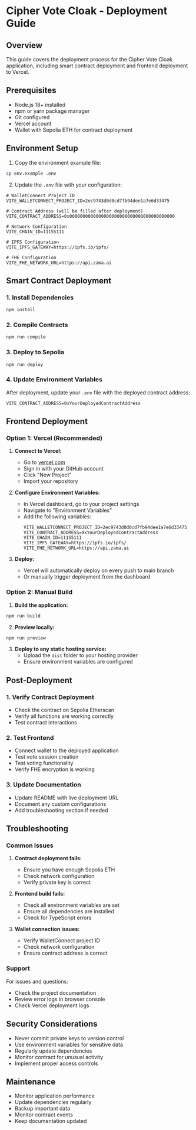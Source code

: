# Cipher Vote Cloak - Deployment Guide

## Overview

This guide covers the deployment process for the Cipher Vote Cloak application, including smart contract deployment and frontend deployment to Vercel.

## Prerequisites

- Node.js 18+ installed
- npm or yarn package manager
- Git configured
- Vercel account
- Wallet with Sepolia ETH for contract deployment

## Environment Setup

1. Copy the environment example file:
```bash
cp env.example .env
```

2. Update the `.env` file with your configuration:
```env
# WalletConnect Project ID
VITE_WALLETCONNECT_PROJECT_ID=2ec9743d0d0cd7fb94dee1a7e6d33475

# Contract Address (will be filled after deployment)
VITE_CONTRACT_ADDRESS=0x0000000000000000000000000000000000000000

# Network Configuration
VITE_CHAIN_ID=11155111

# IPFS Configuration
VITE_IPFS_GATEWAY=https://ipfs.io/ipfs/

# FHE Configuration
VITE_FHE_NETWORK_URL=https://api.zama.ai
```

## Smart Contract Deployment

### 1. Install Dependencies

```bash
npm install
```

### 2. Compile Contracts

```bash
npm run compile
```

### 3. Deploy to Sepolia

```bash
npm run deploy
```

### 4. Update Environment Variables

After deployment, update your `.env` file with the deployed contract address:

```env
VITE_CONTRACT_ADDRESS=0xYourDeployedContractAddress
```

## Frontend Deployment

### Option 1: Vercel (Recommended)

1. **Connect to Vercel:**
   - Go to [vercel.com](https://vercel.com)
   - Sign in with your GitHub account
   - Click "New Project"
   - Import your repository

2. **Configure Environment Variables:**
   - In Vercel dashboard, go to your project settings
   - Navigate to "Environment Variables"
   - Add the following variables:
     ```
     VITE_WALLETCONNECT_PROJECT_ID=2ec9743d0d0cd7fb94dee1a7e6d33475
     VITE_CONTRACT_ADDRESS=0xYourDeployedContractAddress
     VITE_CHAIN_ID=11155111
     VITE_IPFS_GATEWAY=https://ipfs.io/ipfs/
     VITE_FHE_NETWORK_URL=https://api.zama.ai
     ```

3. **Deploy:**
   - Vercel will automatically deploy on every push to main branch
   - Or manually trigger deployment from the dashboard

### Option 2: Manual Build

1. **Build the application:**
```bash
npm run build
```

2. **Preview locally:**
```bash
npm run preview
```

3. **Deploy to any static hosting service:**
   - Upload the `dist` folder to your hosting provider
   - Ensure environment variables are configured

## Post-Deployment

### 1. Verify Contract Deployment

- Check the contract on Sepolia Etherscan
- Verify all functions are working correctly
- Test contract interactions

### 2. Test Frontend

- Connect wallet to the deployed application
- Test vote session creation
- Test voting functionality
- Verify FHE encryption is working

### 3. Update Documentation

- Update README with live deployment URL
- Document any custom configurations
- Add troubleshooting section if needed

## Troubleshooting

### Common Issues

1. **Contract deployment fails:**
   - Ensure you have enough Sepolia ETH
   - Check network configuration
   - Verify private key is correct

2. **Frontend build fails:**
   - Check all environment variables are set
   - Ensure all dependencies are installed
   - Check for TypeScript errors

3. **Wallet connection issues:**
   - Verify WalletConnect project ID
   - Check network configuration
   - Ensure contract address is correct

### Support

For issues and questions:
- Check the project documentation
- Review error logs in browser console
- Check Vercel deployment logs

## Security Considerations

- Never commit private keys to version control
- Use environment variables for sensitive data
- Regularly update dependencies
- Monitor contract for unusual activity
- Implement proper access controls

## Maintenance

- Monitor application performance
- Update dependencies regularly
- Backup important data
- Monitor contract events
- Keep documentation updated
